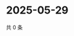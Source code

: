 # 2025-05-29

共 0 条

<!-- BEGIN ZHIHUVIDEO -->
<!-- 最后更新时间 Thu May 29 2025 10:38:36 GMT+0800 (China Standard Time) -->

<!-- END ZHIHUVIDEO -->
